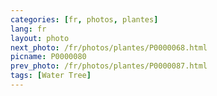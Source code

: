 ```yaml
---
categories: [fr, photos, plantes]
lang: fr
layout: photo
next_photo: /fr/photos/plantes/P0000068.html
picname: P0000080
prev_photo: /fr/photos/plantes/P0000087.html
tags: [Water Tree]
---
```

